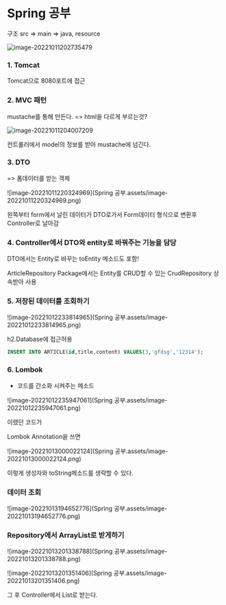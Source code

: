 # Spring 공부

구조 src => main => java, resource

![image-20221011202735479](C:\Users\kiki2\AppData\Roaming\Typora\typora-user-images\image-20221011202735479.png)

### 1. Tomcat

Tomcat으로 8080포트에 접근

### 2. MVC 패턴

mustache를 통해 만든다. => html을 다르게 부르는것?

![image-20221011204007209](C:\Users\kiki2\AppData\Roaming\Typora\typora-user-images\image-20221011204007209.png)

컨트롤러에서 model의 정보를 받아 mustache에 넘긴다.

### 3. DTO

=> 폼데이터를 받는 객체

![image-20221011220324969](Spring 공부.assets/image-20221011220324969.png)

왼쪽부터 form에서 날린 데이터가 DTO로가서 Form데이터 형식으로 변환후 Controller로 날아감



### 4. Controller에서 DTO와 entity로 바꿔주는 기능을 담당

DTO에서는 Entity로 바꾸는 toEntity 메소드도 포함!

ArticleRepository Package에서는 Entity를 CRUD할 수 있는 CrudRepository 상속받아 사용 



### 5. 저장된 데이터를 조회하기

![image-20221012233814965](Spring 공부.assets/image-20221012233814965.png)

h2.Database에 접근허용

```sql
INSERT INTO ARTICLE(id,title,content) VALUES(3,'gfdsg','12314');
```

### 6. Lombok

- 코드를 간소화 시켜주는 메소드

![image-20221012235947061](Spring 공부.assets/image-20221012235947061.png)

이랬던 코드가

Lombok Annotation을 쓰면

![image-20221013000022124](Spring 공부.assets/image-20221013000022124.png) 

이렇게 생성자와 toString메소드를 생략할 수 있다.

### 데이터 조회

![image-20221013194652776](Spring 공부.assets/image-20221013194652776.png)

### Repository에서 ArrayList로 받게하기

![image-20221013201338788](Spring 공부.assets/image-20221013201338788.png)

![image-20221013201351406](Spring 공부.assets/image-20221013201351406.png)

그 후 Controller에서 List로 받는다.